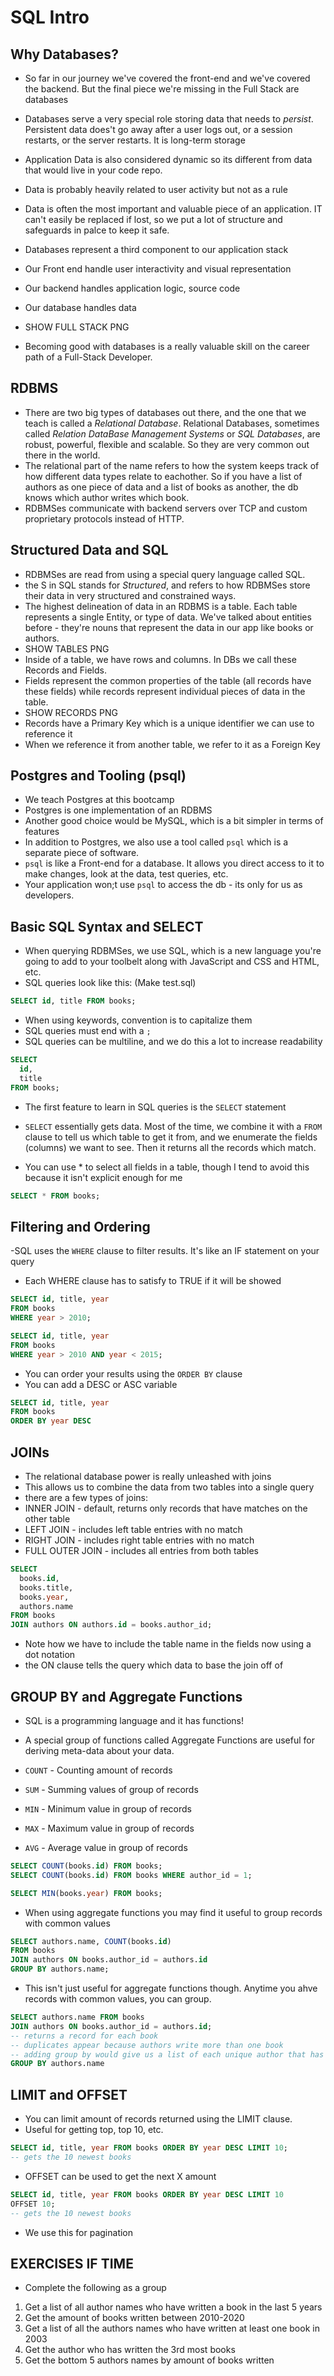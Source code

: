# SQL Intro

## Why Databases?

- So far in our journey we've covered the front-end and we've covered the backend. But the final piece we're missing in the Full Stack are databases
- Databases serve a very special role storing data that needs to _persist_. Persistent data does't go away after a user logs out, or a session restarts, or the server restarts. It is long-term storage
- Application Data is also considered dynamic so its different from data that would live in your code repo.
- Data is probably heavily related to user activity but not as a rule
- Data is often the most important and valuable piece of an application. IT can't easily be replaced if lost, so we put a lot of structure and safeguards in palce to keep it safe.

- Databases represent a third component to our application stack
- Our Front end handle user interactivity and visual representation
- Our backend handles application logic, source code
- Our database handles data
- SHOW FULL STACK PNG

- Becoming good with databases is a really valuable skill on the career path of a Full-Stack Developer.

## RDBMS

- There are two big types of databases out there, and the one that we teach is called a _Relational Database_. Relational Databases, sometimes called _Relation DataBase Management Systems_ or _SQL Databases_, are robust, powerful, flexible and scalable. So they are very common out there in the world.
- The relational part of the name refers to how the system keeps track of how different data types relate to eachother. So if you have a list of authors as one piece of data and a list of books as another, the db knows which author writes which book.
- RDBMSes communicate with backend servers over TCP and custom proprietary protocols instead of HTTP.

## Structured Data and SQL

- RDBMSes are read from using a special query language called SQL.
- the S in SQL stands for _Structured_, and refers to how RDBMSes store their data in very structured and constrained ways.
- The highest delineation of data in an RDBMS is a table. Each table represents a single Entity, or type of data. We've talked about entities before - they're nouns that represent the data in our app like books or authors.
- SHOW TABLES PNG
- Inside of a table, we have rows and columns. In DBs we call these Records and Fields.
- Fields represent the common properties of the table (all records have these fields) while records represent individual pieces of data in the table.
- SHOW RECORDS PNG
- Records have a Primary Key which is a unique identifier we can use to reference it
- When we reference it from another table, we refer to it as a Foreign Key

## Postgres and Tooling (psql)

- We teach Postgres at this bootcamp
- Postgres is one implementation of an RDBMS
- Another good choice would be MySQL, which is a bit simpler in terms of features
- In addition to Postgres, we also use a tool called `psql` which is a separate piece of software.
- `psql` is like a Front-end for a database. It allows you direct access to it to make changes, look at the data, test queries, etc.
- Your application won;t use `psql` to access the db - its only for us as developers.

## Basic SQL Syntax and SELECT

- When querying RDBMSes, we use SQL, which is a new language you're going to add to your toolbelt along with JavaScript and CSS and HTML, etc.
- SQL queries look like this:
  (Make test.sql)

```sql
SELECT id, title FROM books;
```

- When using keywords, convention is to capitalize them
- SQL queries must end with a `;`
- SQL queries can be multiline, and we do this a lot to increase readability

```sql
SELECT
  id,
  title
FROM books;
```

- The first feature to learn in SQL queries is the `SELECT` statement
- `SELECT` essentially gets data. Most of the time, we combine it with a `FROM` clause to tell us which table to get it from, and we enumerate the fields (columns) we want to see. Then it returns all the records which match.

- You can use \* to select all fields in a table, though I tend to avoid this because it isn't explicit enough for me

```sql
SELECT * FROM books;
```

## Filtering and Ordering

-SQL uses the `WHERE` clause to filter results. It's like an IF statement on your query

- Each WHERE clause has to satisfy to TRUE if it will be showed

```sql
SELECT id, title, year
FROM books
WHERE year > 2010;
```

```sql
SELECT id, title, year
FROM books
WHERE year > 2010 AND year < 2015;
```

- You can order your results using the `ORDER BY` clause
- You can add a DESC or ASC variable

```sql
SELECT id, title, year
FROM books
ORDER BY year DESC
```

## JOINs

- The relational database power is really unleashed with joins
- This allows us to combine the data from two tables into a single query
- there are a few types of joins:
- INNER JOIN - default, returns only records that have matches on the other table
- LEFT JOIN - includes left table entries with no match
- RIGHT JOIN - includes right table entries with no match
- FULL OUTER JOIN - includes all entries from both tables

```sql
SELECT
  books.id,
  books.title,
  books.year,
  authors.name
FROM books
JOIN authors ON authors.id = books.author_id;
```

- Note how we have to include the table name in the fields now using a dot notation
- the ON clause tells the query which data to base the join off of

## GROUP BY and Aggregate Functions

- SQL is a programming language and it has functions!
- A special group of functions called Aggregate Functions are useful for deriving meta-data about your data.

- `COUNT` - Counting amount of records
- `SUM` - Summing values of group of records
- `MIN` - Minimum value in group of records
- `MAX` - Maximum value in group of records
- `AVG` - Average value in group of records

```sql
SELECT COUNT(books.id) FROM books;
SELECT COUNT(books.id) FROM books WHERE author_id = 1;

SELECT MIN(books.year) FROM books;
```

- When using aggregate functions you may find it useful to group records with common values

```sql
SELECT authors.name, COUNT(books.id)
FROM books
JOIN authors ON books.author_id = authors.id
GROUP BY authors.name;
```

- This isn't just useful for aggregate functions though. Anytime you ahve records with common values, you can group.

```sql
SELECT authors.name FROM books
JOIN authors ON books.author_id = authors.id;
-- returns a record for each book
-- duplicates appear because authors write more than one book
-- adding group by would give us a list of each unique author that has written a book
GROUP BY authors.name
```

## LIMIT and OFFSET

- You can limit amount of records returned using the LIMIT clause.
- Useful for getting top, top 10, etc.

```sql
SELECT id, title, year FROM books ORDER BY year DESC LIMIT 10;
-- gets the 10 newest books
```

- OFFSET can be used to get the next X amount

```sql
SELECT id, title, year FROM books ORDER BY year DESC LIMIT 10
OFFSET 10;
-- gets the 10 newest books
```

- We use this for pagination

## EXERCISES IF TIME

- Complete the following as a group

1. Get a list of all author names who have written a book in the last 5 years
2. Get the amount of books written between 2010-2020
3. Get a list of all the authors names who have written at least one book in 2003
4. Get the author who has written the 3rd most books
5. Get the bottom 5 authors names by amount of books written
